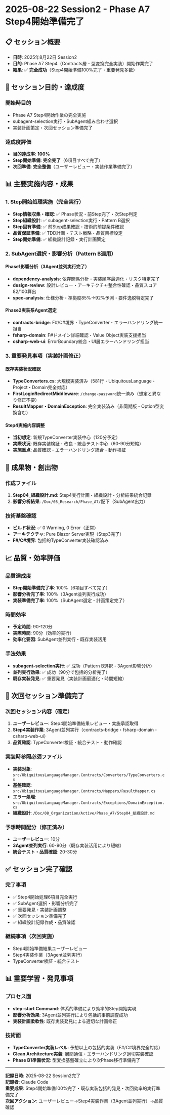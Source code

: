 # 2025-08-22 Session2 - Phase A7 Step4開始準備完了

## 📋 セッション概要
- **日時**: 2025年8月22日 Session2
- **目的**: Phase A7 Step4（Contracts層・型変換完全実装）開始作業完了
- **結果**: ✅ **完全成功**（Step4開始準備100%完了・重要発見多数）

## 🎯 セッション目的・達成度
### 開始時目的
- Phase A7 Step4開始作業の完全実施
- subagent-selection実行・SubAgent組み合わせ選択
- 実装計画策定・次回セッション準備完了

### 達成度評価
- **目的達成率**: **100%**
- **Step開始準備**: **完全完了**（6項目すべて完了）
- **次回準備**: **完全整備**（ユーザーレビュー・実装作業準備完了）

## 📊 主要実施内容・成果

### 1. Step開始処理実施（完全実行）
- **Step情報収集・確認**: ✅ Phase状況・前Step完了・次Step判定
- **Step組織設計**: ✅ subagent-selection実行・Pattern B選択
- **Step固有準備**: ✅ 前Step成果確認・技術的前提条件確認
- **品質保証準備**: ✅ TDD計画・テスト戦略・品質目標設定
- **Step開始準備**: ✅ 組織設計記録・実行計画策定

### 2. SubAgent選択・影響分析（Pattern B適用）
#### Phase1影響分析（3Agent並列実行完了）
- **dependency-analysis**: 依存関係分析・実装順序最適化・リスク特定完了
- **design-review**: 設計レビュー・アーキテクチャ整合性確認・品質スコア82/100算出
- **spec-analysis**: 仕様分析・準拠度85%→92%予測・要件逸脱特定完了

#### Phase2実装系Agent選定
- **contracts-bridge**: F#/C#境界・TypeConverter・エラーハンドリング統一担当
- **fsharp-domain**: F#ドメイン詳細確認・Value Object実装支援担当
- **csharp-web-ui**: ErrorBoundary統合・UI層エラーハンドリング担当

### 3. 重要発見事項（実装計画修正）
#### 既存実装状況確認
- **TypeConverters.cs**: 大規模実装済み（581行・UbiquitousLanguage・Project・Domain完全対応）
- **FirstLoginRedirectMiddleware**: `/change-password`統一済み（想定と異なり修正不要）
- **ResultMapper・DomainException**: 完全実装済み（非同期版・Option型変換含む）

#### Step4実施内容調整
- **当初想定**: 新規TypeConverter実装中心（120分予定）
- **実際状況**: 既存実装検証・改良・統合テスト中心（60-90分短縮）
- **実施重点**: 品質確認・エラーハンドリング統合・動作検証

## 🚀 成果物・創出物

### 作成ファイル
1. **Step04_組織設計.md**: Step4実行計画・組織設計・分析結果統合記録
2. **影響分析結果**: `/Doc/05_Research/Phase_A7/`配下（SubAgent出力）

### 技術基盤確認
- **ビルド状況**: ✅ 0 Warning, 0 Error（正常）
- **アーキテクチャ**: Pure Blazor Server実現（Step3完了）
- **F#/C#境界**: 包括的TypeConverter実装確認済み

## 📈 品質・効率評価

### 品質達成度
- **Step開始準備完了率**: 100%（6項目すべて完了）
- **影響分析完了率**: 100%（3Agent並列実行成功）
- **実装準備完了率**: 100%（SubAgent選定・計画策定完了）

### 時間効率
- **予定時間**: 90-120分
- **実際時間**: 90分（効率的実行）
- **効率化要因**: SubAgent並列実行・既存実装活用

### 手法効果
- **subagent-selection実行**: ✅ 成功（Pattern B選択・3Agent影響分析）
- **並列実行効果**: ✅ 成功（90分で包括的分析完了）
- **既存実装発見**: ✅ 重要発見（実装計画最適化・時間短縮）

## 🎯 次回セッション準備完了

### 次回セッション内容（確定）
1. **ユーザーレビュー**: Step4開始準備結果レビュー・実施承認取得
2. **Step4実装作業**: 3Agent並列実行（contracts-bridge・fsharp-domain・csharp-web-ui）
3. **品質確認**: TypeConverter検証・統合テスト・動作確認

### 実装時参照必須ファイル
- **実装対象**: `src/UbiquitousLanguageManager.Contracts/Converters/TypeConverters.cs`
- **基盤確認**: `src/UbiquitousLanguageManager.Contracts/Mappers/ResultMapper.cs`
- **エラー処理**: `src/UbiquitousLanguageManager.Contracts/Exceptions/DomainException.cs`
- **組織設計**: `/Doc/08_Organization/Active/Phase_A7/Step04_組織設計.md`

### 予想時間配分（修正済み）
- **ユーザーレビュー**: 10分
- **3Agent並列実行**: 60-90分（既存実装活用により短縮）
- **統合テスト・品質確認**: 20-30分

## ✅ セッション完了確認

### 完了事項
- ✅ Step4開始処理6項目完全実行
- ✅ SubAgent選択・影響分析完了
- ✅ 重要発見・実装計画調整
- ✅ 次回セッション準備完了
- ✅ 組織設計記録作成・品質確認

### 継続事項（次回実施）
- Step4開始準備結果ユーザーレビュー
- Step4実装作業（3Agent並列実行）
- TypeConverter検証・統合テスト

## 📊 重要学習・発見事項

### プロセス面
- **step-start Command**: 体系的準備により効率的Step開始実現
- **影響分析効果**: 3Agent並列実行により包括的事前調査成功
- **実装計画柔軟性**: 既存実装発見による適切な計画修正

### 技術面
- **TypeConverter実装レベル**: 予想以上の包括的実装（F#/C#境界完全対応）
- **Clean Architecture実装**: 層間通信・エラーハンドリング適切実装確認
- **Phase B1準備状況**: 型変換基盤確立により次Phase移行準備完了

---

**記録日時**: 2025-08-22 Session2完了  
**記録者**: Claude Code  
**重要成果**: Step4開始準備100%完了・既存実装包括的発見・次回効率的実行準備完了  
**次回アクション**: ユーザーレビュー→Step4実装作業（3Agent並列実行）→品質確認